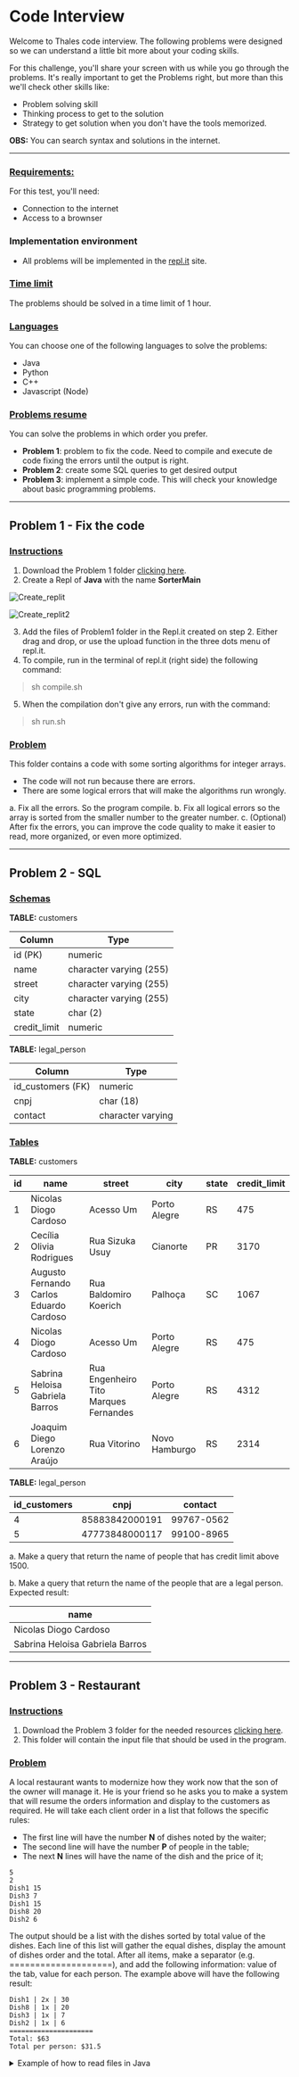 # Code Interview

Welcome to Thales code interview. The following problems were designed so we can 
understand a little bit more about your coding skills.

For this challenge, you'll share your screen with us while you go through the problems. 
It's really important to get the Problems right, but more than this we'll check other 
skills like:
- Problem solving skill
- Thinking process to get to the solution
- Strategy to get solution when you don't have the tools memorized.

**OBS:** You can search syntax and solutions in the internet.

---

### **<u>Requirements:</u>**

For this test, you'll need:

- Connection to the internet
- Access to a brownser

### Implementation environment

- All problems will be implemented in the [repl.it](https://repl.it) site.

### **<u>Time limit</u>**

The problems should be solved in a time limit of 1 hour.


### **<u>Languages</u>**

You can choose one of the following languages to solve the problems:

- Java
- Python
- C++
- Javascript (Node) 

### **<u>Problems resume</u>**

You can solve the problems in which order you prefer.

- **Problem 1**: problem to fix the code. Need to compile and execute de code fixing the errors until the output is right.
- **Problem 2**: create some SQL queries to get desired output
- **Problem 3**: implement a simple code. This will check your knowledge about basic programming problems.

---

## Problem 1 - Fix the code

### <u>Instructions</u>

1. Download the Problem 1 folder [clicking here](https://github.com/edupinhata/codeInterview/raw/main/JuniorInterview/Problem1.zip).
2. Create a Repl of **Java** with the name **SorterMain**

![Create_replit](https://user-images.githubusercontent.com/6368537/191853628-4207221c-39f4-4950-afd4-ce33ce8fb15c.PNG)

![Create_replit2](https://user-images.githubusercontent.com/6368537/191852909-b05100ba-51bb-4ceb-a6af-0b2d464813fa.PNG)

3. Add the files of Problem1 folder in the Repl.it created on step 2. Either drag and drop, or use the upload function in the three dots menu of repl.it.
4. To compile, run in the terminal of repl.it (right side) the following command:
> sh compile.sh
5. When the compilation don't give any errors, run with the command:
> sh run.sh


### <u>Problem</u>

This folder contains a code with some sorting algorithms for integer arrays.

- The code will not run because there are errors.
- There are some logical errors that will make the algorithms run wrongly.

a. Fix all the errors. So the program compile.
b. Fix all logical errors so the array is sorted from the smaller number to the greater number.
c. (Optional) After fix the errors, you can improve the code quality to make it easier to read, more organized, or even more optimized.

---

## Problem 2 - SQL

### <u>Schemas</u>

**TABLE:** customers

| Column       | Type                    |
|--------------|-------------------------|
| id (PK)      | numeric                 |
| name         | character varying (255) |
| street       | character varying (255) |
| city         | character varying (255) |
| state        | char (2)                |
| credit_limit | numeric                 |

**TABLE:** legal_person

| Column            | Type              |
|-------------------|-------------------|
| id_customers (FK) | numeric           |
| cnpj              | char (18)         |
| contact           | character varying |



### <u>Tables</u>

**TABLE:** customers

| id | name                                    | street                                | city          | state | credit_limit |
|----|-----------------------------------------|---------------------------------------|---------------|-------|--------------|
| 1  | Nicolas Diogo Cardoso                   | Acesso Um                             | Porto Alegre  | RS    | 475          |
| 2  | Cecília Olivia Rodrigues                | Rua Sizuka Usuy                       | Cianorte      | PR    | 3170         |
| 3  | Augusto Fernando Carlos Eduardo Cardoso | Rua Baldomiro Koerich                 | Palhoça       | SC    | 1067         |
| 4  | Nicolas Diogo Cardoso                   | Acesso Um                             | Porto Alegre  | RS    | 475          |
| 5  | Sabrina Heloisa Gabriela Barros         | Rua Engenheiro Tito Marques Fernandes | Porto Alegre  | RS    | 4312         |
| 6  | Joaquim Diego Lorenzo Araújo            | Rua Vitorino                          | Novo Hamburgo | RS    | 2314         |


**TABLE:** legal_person

| id_customers | cnpj           | contact    |
|--------------|----------------|------------|
| 4            | 85883842000191 | 99767-0562 |
| 5            | 47773848000117 | 99100-8965 |


a. Make a query that return the name of people that has credit limit above 1500.

b. Make a query that return the name of the people that are a legal person. Expected result:

| name                            |
|---------------------------------|
| Nicolas Diogo Cardoso           |
| Sabrina Heloisa Gabriela Barros |


---

## Problem 3 - Restaurant

### <u>Instructions</u>
1. Download the Problem 3 folder for the needed resources [clicking here](https://github.com/edupinhata/codeInterview/raw/main/JuniorInterview/Problem3.zip).
2. This folder will contain the input file that should be used in the program.

### <u>Problem</u>

A local restaurant wants to modernize how they work now that the son of the owner will 
manage it. He is your friend so he asks you to make a system that will resume the 
orders information and display to the customers as required.
He will take each client order in a list that follows the specific rules:

- The first line will have the number **N** of dishes noted by the waiter;
- The second line will have the number **P** of people in the table;
- The next **N** lines will have the name of the dish and the price of it;

```vim
5
2
Dish1 15
Dish3 7
Dish1 15
Dish8 20
Dish2 6
```

The output should be a list with the dishes sorted by total value of the dishes.
Each line of this list will gather the equal dishes, display the amount of dishes 
order and the total.
After all items, make a separator (e.g. ====================), and add the following
information: value of the tab, value for each person. The example above will 
have the following result:

```vim
Dish1 | 2x | 30
Dish8 | 1x | 20
Dish3 | 1x | 7
Dish2 | 1x | 6
=====================
Total: $63
Total per person: $31.5
```
<details>
    <summary>Example of how to read files in Java</summary>

```vim
import java.util.Scanner;
import java.io.FileNotFoundException; 
import java.io.File;

class Main {
  public static void main(String[] args) {
   File f = new File("fileToRead.txt");
    try{
      Scanner s = new Scanner(f);
      System.out.println(s.nextLine());
      
    }catch(FileNotFoundException e){
      e.printStackTrace();
    }
  }
}
```
</details>
